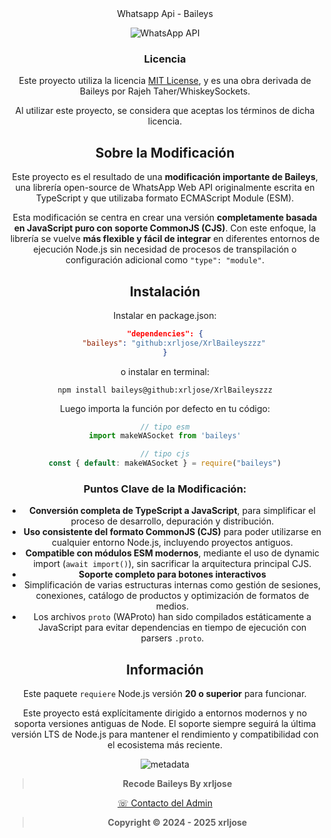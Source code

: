 <div align='center'>Whatsapp Api - Baileys</div>

<div align='center'>

![WhatsApp API](https://iili.io/Fw3Pw7e.jpg)

### Licencia

Este proyecto utiliza la licencia [MIT License](https://github.com/WhiskeySockets/Baileys?tab=readme-ov-file#license), y es una obra derivada de Baileys por Rajeh Taher/WhiskeySockets.

Al utilizar este proyecto, se considera que aceptas los términos de dicha licencia.

## Sobre la Modificación

Este proyecto es el resultado de una **modificación importante de Baileys**, una librería open-source de WhatsApp Web API originalmente escrita en TypeScript y que utilizaba formato ECMAScript Module (ESM).

Esta modificación se centra en crear una versión **completamente basada en JavaScript puro con soporte CommonJS (CJS)**. Con este enfoque, la librería se vuelve **más flexible y fácil de integrar** en diferentes entornos de ejecución Node.js sin necesidad de procesos de transpilación o configuración adicional como `"type": "module"`.

## Instalación

Instalar en package.json:
```json
"dependencies": {
    "baileys": "github:xrljose/XrlBaileyszzz"
}
```
o instalar en terminal:
```
npm install baileys@github:xrljose/XrlBaileyszzz
```

Luego importa la función por defecto en tu código:
```ts 
// tipo esm
import makeWASocket from 'baileys'
```

```js
// tipo cjs
const { default: makeWASocket } = require("baileys")
```

### Puntos Clave de la Modificación:

- **Conversión completa de TypeScript a JavaScript**, para simplificar el proceso de desarrollo, depuración y distribución.
- **Uso consistente del formato CommonJS (CJS)** para poder utilizarse en cualquier entorno Node.js, incluyendo proyectos antiguos.
- **Compatible con módulos ESM modernos**, mediante el uso de dynamic import (`await import()`), sin sacrificar la arquitectura principal CJS.
- **Soporte completo para botones interactivos**
- Simplificación de varias estructuras internas como gestión de sesiones, conexiones, catálogo de productos y optimización de formatos de medios.
- Los archivos `proto` (WAProto) han sido compilados estáticamente a JavaScript para evitar dependencias en tiempo de ejecución con parsers `.proto`.

## Información

Este paquete `requiere` Node.js versión **20 o superior** para funcionar.

Este proyecto está explícitamente dirigido a entornos modernos y no soporta versiones antiguas de Node. El soporte siempre seguirá la última versión LTS de Node.js para mantener el rendimiento y compatibilidad con el ecosistema más reciente.

![metadata](https://iili.io/Fw3Zp5P.jpg)

> **Recode Baileys By xrljose**

[☏ Contacto del Admin ](https://wa.me/51946509137)


> **Copyright © 2024 - 2025 xrljose**